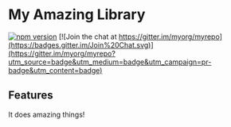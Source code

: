 # My Amazing Library

[![npm version](https://img.shields.io/npm/v/vue.svg?style=flat)](https://www.npmjs.com/package/vue) [![Join the chat at https://gitter.im/myorg/myrepo](https://badges.gitter.im/Join%20Chat.svg)](https://gitter.im/myorg/myrepo?utm_source=badge&utm_medium=badge&utm_campaign=pr-badge&utm_content=badge)

## Features

It does amazing things!
